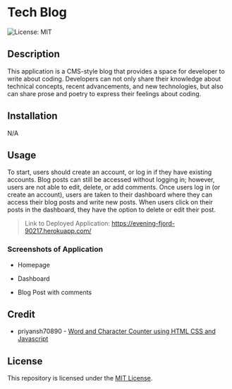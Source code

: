 # Tech Blog

![License: MIT](https://img.shields.io/badge/License-MIT-yellow.svg)

## Description

This application is a CMS-style blog that provides a space for developer to write about coding. Developers can not only share their knowledge about technical concepts, recent advancements, and new technologies, but also can share prose and poetry to express their feelings about coding.

## Installation

N/A

## Usage

To start, users should create an account, or log in if they have existing accounts. Blog posts can still be accessed without logging in; however, users are not able to edit, delete, or add comments. Once users log in (or create an account), users are taken to their dashboard where they can access their blog posts and write new posts. When users click on their posts in the dashboard, they have the option to delete or edit their post.

> Link to Deployed Application: https://evening-fjord-90217.herokuapp.com/

### Screenshots of Application

* Homepage

* Dashboard

* Blog Post with comments

## Credit

* priyansh70890 - [Word and Character Counter using HTML CSS and Javascript](https://www.geeksforgeeks.org/word-and-character-counter-using-html-css-and-javascript/)

## License

This repository is licensed under the [MIT License](https://opensource.org/licenses/MIT).